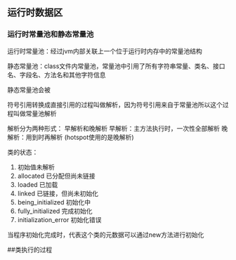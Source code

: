 ## 运行时数据区
### 运行时常量池和静态常量池
运行时常量池：经过jvm内部关联上一个位于运行时内存中的常量池结构

静态常量池：class文件内常量池，常量池中引用了所有字符串常量、类名、接口名、字段名、方法名和其他字符信息

静态常量池会被


符号引用转换成直接引用的过程叫做解析，因为符号引用来自于常量池所以这个过程叫做常量池解析

解析分为两种形式：
早解析和晚解析
早解析：主方法执行时，一次性全部解析
晚解析：用到时再解析 (hotspot使用的是晚解析)


类的状态：
1. 初始值未解析
2. allocated 已分配但尚未链接
3. loaded 已加载
4. linked 已链接，但尚未初始化
5. being_initialized 初始化中
6. fully_initialized 完成初始化
7. initialization_error 初始化错误


当程序初始化完成时，代表这个类的元数据可以通过new方法进行初始化


##类执行的过程


